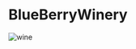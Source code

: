 # BlueBerryWinery

![wine](https://www.behance.net/gallery/53629735/GIF-collection-Wine/modules/316432611)

